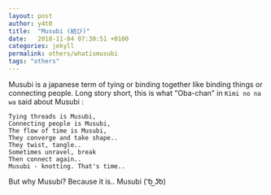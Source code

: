 ```yaml
---
layout: post
author: y4t0
title:  "Musubi (結び)"
date:   2018-11-04 07:30:51 +0100
categories: jekyll
permalink: others/whatismusubi
tags: "others"
---
```


Musubi is a japanese term of tying or binding together like binding things or connecting people. Long story short, this is what "Oba-chan" in `Kimi no na wa` said about Musubi :

```text
Tying threads is Musubi,    
Connecting people is Musubi,  
The flow of time is Musubi,  
They converge and take shape..   
They twist, tangle..  
Sometimes unravel, break   
Then connect again..  
Musubi - knotting. That's time..  
```

But why Musubi? Because it is.. Musubi ( ͝סּ ͜ʖ͡סּ)
